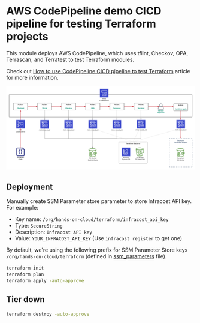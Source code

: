 # AWS CodePipeline demo CICD pipeline for testing Terraform projects

This module deploys AWS CodePipeline, which uses tflint, Checkov, OPA, Terrascan, and Terratest to test Terraform modules.

Check out [How to use CodePipeline CICD pipeline to test Terraform](https://hands-on.cloud/how-to-use-codepipeline-cicd-pipeline-to-test-terraform/) article for more information.

![CICD pipeline architecture](img/CICD-pipeline-architecture.png)

## Deployment

Manually create SSM Parameter store parameter to store Infracost API key. For example:

* Key name: `/org/hands-on-cloud/terraform/infracost_api_key`
* Type: `SecureString`
* Description: `Infracost API key`
* Value: `YOUR_INFRACOST_API_KEY` (Use `infracost register` to get one)

By default, we're using the following prefix for SSM Parameter Store keys `/org/hands-on-cloud/terraform` (defined in [ssm_parameters](ssm_parameters.tf) file). 

```sh
terraform init
terraform plan
terraform apply -auto-approve
```

## Tier down

```sh
terraform destroy -auto-approve
```
